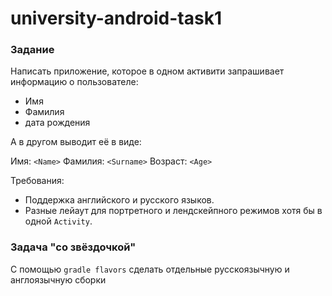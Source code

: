 university-android-task1
========================

### Задание

Написать приложение, которое в одном активити запрашивает информацию о пользователе:

* Имя
* Фамилия
* дата рождения

A в другом выводит её в виде:

Имя: `<Name>` Фамилия: `<Surname>` Возраст: `<Age>`

Требования:

* Поддержка английского и русского языков.
* Разные лейаут для портретного и лендскейпного режимов хотя бы в одной `Activity`.

### Задача "со звёздочкой"
С помощью `gradle flavors` сделать отдельные русскоязычную и англоязычную сборки
